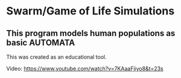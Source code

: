 # Swarm/Game of Life Simulations
## This program models human populations as basic AUTOMATA

This was created as an educational tool.

Video: https://www.youtube.com/watch?v=7KAaaFjiyo8&t=23s
